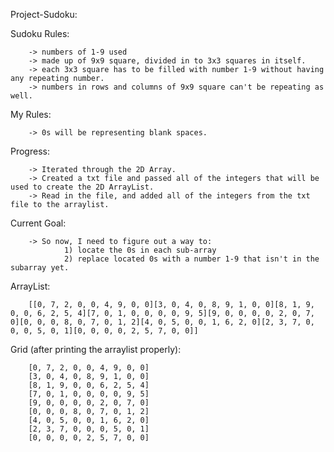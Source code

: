 Project-Sudoku:

Sudoku Rules:

        -> numbers of 1-9 used
        -> made up of 9x9 square, divided in to 3x3 squares in itself.
        -> each 3x3 square has to be filled with number 1-9 without having any repeating number.
        -> numbers in rows and columns of 9x9 square can't be repeating as well.

My Rules:
        
        -> 0s will be representing blank spaces.

Progress:

        -> Iterated through the 2D Array.
        -> Created a txt file and passed all of the integers that will be used to create the 2D ArrayList.
        -> Read in the file, and added all of the integers from the txt file to the arraylist.

Current Goal:
        
        -> So now, I need to figure out a way to:
                1) locate the 0s in each sub-array
                2) replace located 0s with a number 1-9 that isn't in the subarray yet.

ArrayList:

        [[0, 7, 2, 0, 0, 4, 9, 0, 0][3, 0, 4, 0, 8, 9, 1, 0, 0][8, 1, 9, 0, 0, 6, 2, 5, 4][7, 0, 1, 0, 0, 0, 0, 9, 5][9, 0, 0, 0, 0, 2, 0, 7, 0][0, 0, 0, 8, 0, 7, 0, 1, 2][4, 0, 5, 0, 0, 1, 6, 2, 0][2, 3, 7, 0, 0, 0, 5, 0, 1][0, 0, 0, 0, 2, 5, 7, 0, 0]]

Grid (after printing the arraylist properly):

        [0, 7, 2, 0, 0, 4, 9, 0, 0]
        [3, 0, 4, 0, 8, 9, 1, 0, 0]
        [8, 1, 9, 0, 0, 6, 2, 5, 4]
        [7, 0, 1, 0, 0, 0, 0, 9, 5]
        [9, 0, 0, 0, 0, 2, 0, 7, 0]
        [0, 0, 0, 8, 0, 7, 0, 1, 2]
        [4, 0, 5, 0, 0, 1, 6, 2, 0]
        [2, 3, 7, 0, 0, 0, 5, 0, 1]
        [0, 0, 0, 0, 2, 5, 7, 0, 0]

